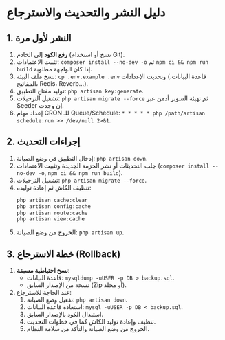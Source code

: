# دليل النشر والتحديث والاسترجاع

## 1. النشر لأول مرة

1. **رفع الكود** إلى الخادم (نسخ أو استخدام Git).
2. تثبيت الاعتمادات: `composer install --no-dev -o` ثم `npm ci && npm run build` إذا كان الواجهة مطلوبة.
3. نسخ ملف البيئة: `cp .env.example .env` وتحديث الإعدادات (قاعدة البيانات، المفاتيح، Redis، Reverb...).
4. توليد مفتاح التطبيق: `php artisan key:generate`.
5. تشغيل الترحيلات: `php artisan migrate --force` ثم تهيئة السوبر أدمن عبر Seeder إن وجدت.
6. إعداد مهام CRON للـ Queue/Schedule: `* * * * * php /path/artisan schedule:run >> /dev/null 2>&1`.

## 2. إجراءات التحديث

1. إدخال التطبيق في وضع الصيانة: `php artisan down`.
2. جلب التحديثات أو نشر الحزمة الجديدة وتثبيت الاعتمادات (`composer install --no-dev -o`, `npm ci && npm run build`).
3. تشغيل الترحيلات: `php artisan migrate --force`.
4. تنظيف الكاش ثم إعادة توليده:
   ```bash
   php artisan cache:clear
   php artisan config:cache
   php artisan route:cache
   php artisan view:cache
   ```
5. الخروج من وضع الصيانة: `php artisan up`.

## 3. خطة الاسترجاع (Rollback)

1. **نسخ احتياطية مسبقة**:
   - قاعدة البيانات: `mysqldump -uUSER -p DB > backup.sql`.
   - نسخة من الإصدار السابق (Zip أو مجلد). 
2. عند الحاجة للاسترجاع:
   1. تفعيل وضع الصيانة: `php artisan down`.
   2. استعادة قاعدة البيانات: `mysql -uUSER -p DB < backup.sql`.
   3. استبدال الكود بالإصدار السابق.
   4. تنظيف وإعادة توليد الكاش كما في خطوات التحديث.
   5. الخروج من وضع الصيانة والتأكد من سلامة النظام.
